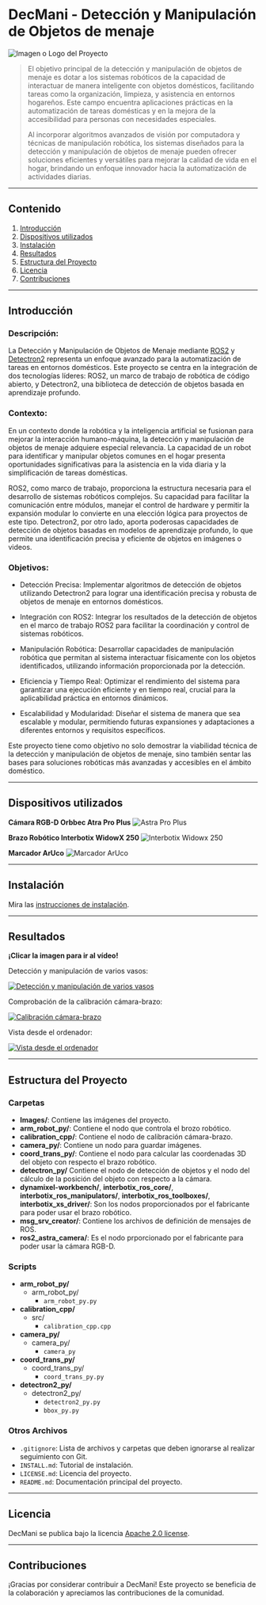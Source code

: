 # DecMani - Detección y Manipulación de Objetos de menaje

![Imagen o Logo del Proyecto](https://github.com/jtaboadab/decmani/blob/main/Images/Escena.jpg)

> El objetivo principal de la detección y manipulación de objetos de menaje es dotar a los sistemas robóticos de la capacidad de interactuar de manera inteligente con objetos domésticos, facilitando tareas como la organización, limpieza, y asistencia en entornos hogareños. Este campo encuentra aplicaciones prácticas en la automatización de tareas domésticas y en la mejora de la accesibilidad para personas con necesidades especiales.
>
> Al incorporar algoritmos avanzados de visión por computadora y técnicas de manipulación robótica, los sistemas diseñados para la detección y manipulación de objetos de menaje pueden ofrecer soluciones eficientes y versátiles para mejorar la calidad de vida en el hogar, brindando un enfoque innovador hacia la automatización de actividades diarias.

---

## Contenido

1. [Introducción](#introducción)
2. [Dispositivos utilizados](#dispositivos-utilizados)
3. [Instalación](#instalación)
4. [Resultados](#resultados)
5. [Estructura del Proyecto](#estructura-del-proyecto)
6. [Licencia](#licencia)
7. [Contribuciones](#contribuciones)
   
---

## Introducción

### Descripción:

La Detección y Manipulación de Objetos de Menaje mediante [ROS2](https://www.ros.org/) y [Detectron2](https://github.com/facebookresearch/detectron2/) representa un enfoque avanzado para la automatización de tareas en entornos domésticos. Este proyecto se centra en la integración de dos tecnologías líderes: ROS2, un marco de trabajo de robótica de código abierto, y Detectron2, una biblioteca de detección de objetos basada en aprendizaje profundo.

### Contexto:

En un contexto donde la robótica y la inteligencia artificial se fusionan para mejorar la interacción humano-máquina, la detección y manipulación de objetos de menaje adquiere especial relevancia. La capacidad de un robot para identificar y manipular objetos comunes en el hogar presenta oportunidades significativas para la asistencia en la vida diaria y la simplificación de tareas domésticas.

ROS2, como marco de trabajo, proporciona la estructura necesaria para el desarrollo de sistemas robóticos complejos. Su capacidad para facilitar la comunicación entre módulos, manejar el control de hardware y permitir la expansión modular lo convierte en una elección lógica para proyectos de este tipo. Detectron2, por otro lado, aporta poderosas capacidades de detección de objetos basadas en modelos de aprendizaje profundo, lo que permite una identificación precisa y eficiente de objetos en imágenes o videos.

### Objetivos:

   - Detección Precisa: Implementar algoritmos de detección de objetos utilizando Detectron2 para lograr una identificación precisa y robusta de objetos de menaje en entornos domésticos.

   - Integración con ROS2: Integrar los resultados de la detección de objetos en el marco de trabajo ROS2 para facilitar la coordinación y control de sistemas robóticos.

   - Manipulación Robótica: Desarrollar capacidades de manipulación robótica que permitan al sistema interactuar físicamente con los objetos identificados, utilizando información proporcionada por la detección.

   - Eficiencia y Tiempo Real: Optimizar el rendimiento del sistema para garantizar una ejecución eficiente y en tiempo real, crucial para la aplicabilidad práctica en entornos dinámicos.

   - Escalabilidad y Modularidad: Diseñar el sistema de manera que sea escalable y modular, permitiendo futuras expansiones y adaptaciones a diferentes entornos y requisitos específicos.

Este proyecto tiene como objetivo no solo demostrar la viabilidad técnica de la detección y manipulación de objetos de menaje, sino también sentar las bases para soluciones robóticas más avanzadas y accesibles en el ámbito doméstico.

---

## Dispositivos utilizados

**Cámara RGB-D Orbbec Atra Pro Plus**
![Astra Pro Plus](https://github.com/jtaboadab/decmani/blob/main/Images/Astra-Pro-Plus.jpg)

**Brazo Robótico Interbotix WidowX 250**
![Interbotix Widowx 250](https://github.com/jtaboadab/decmani/blob/main/Images/wx250.png)

**Marcador ArUco**
![Marcador ArUco](https://github.com/jtaboadab/decmani/blob/main/Images/ArUco.PNG)

---

## Instalación

Mira las [instrucciones de instalación](https://github.com/jtaboadab/decmani/blob/main/INSTALL.md).

---

## Resultados

**¡Clicar la imagen para ir al vídeo!**

Detección y manipulación de varios vasos:

[![Detección y manipulación de varios vasos](https://img.youtube.com/vi/qSP8cxH0kIA/0.jpg)](https://www.youtube.com/watch?v=qSP8cxH0kIA)

Comprobación de la calibración cámara-brazo:

[![Calibración cámara-brazo](https://img.youtube.com/vi/SP1khlVxjg4/0.jpg)](https://www.youtube.com/watch?v=SP1khlVxjg4)

Vista desde el ordenador:

[![Vista desde el ordenador](https://img.youtube.com/vi/OjQWqC-PPnk/0.jpg)](https://www.youtube.com/watch?v=OjQWqC-PPnk)

---

## Estructura del Proyecto

### Carpetas

- **Images/**: Contiene las imágenes del proyecto.
- **arm_robot_py/**: Contiene el nodo que controla el brozo robótico.
- **calibration_cpp/**: Contiene el nodo de calibración cámara-brazo.
- **camera_py/**: Contiene un nodo para guardar imágenes.
- **coord_trans_py/**: Contiene el nodo para calcular las coordenadas 3D del objeto con respecto el brazo robótico.
- **detectron_py/** Contiene el nodo de detección de objetos y el nodo del cálculo de la posición del objeto con respecto a la cámara.
- **dynamixel-workbench/**, **interbotix_ros_core/**, **interbotix_ros_manipulators/**, **interbotix_ros_toolboxes/**, **interbotix_xs_driver/**: Son los nodos proporcionados por el fabricante para poder usar el brazo robótico.
- **msg_srv_creator/**: Contiene los archivos de definición de mensajes de ROS.
- **ros2_astra_camera/**: Es el nodo prporcionado por el fabricante para poder usar la cámara RGB-D.


### Scripts

- **arm_robot_py/**
  - arm_robot_py/
    - `arm_robot_py.py`
- **calibration_cpp/**
  - src/
    - `calibration_cpp.cpp`
- **camera_py/**
  - camera_py/
    - `camera_py`
- **coord_trans_py/**
  - coord_trans_py/
    - `coord_trans_py.py`
- **detectron2_py/**
  - detectron2_py/
    - `detectron2_py.py`
    - `bbox_py.py`

### Otros Archivos

- `.gitignore`: Lista de archivos y carpetas que deben ignorarse al realizar seguimiento con Git.
- `INSTALL.md`: Tutorial de instalación.
- `LICENSE.md`: Licencia del proyecto.
- `README.md`: Documentación principal del proyecto.

---

## Licencia

DecMani se publica bajo la licencia [Apache 2.0 license](https://github.com/jtaboadab/decmani/blob/main/LICENSE.md).

---

## Contribuciones

¡Gracias por considerar contribuir a DecMani! Este proyecto se beneficia de la colaboración y apreciamos las contribuciones de la comunidad.
